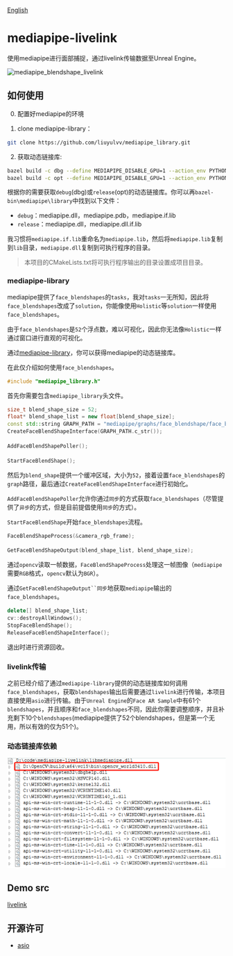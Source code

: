 [English](README_EN.md)

# mediapipe-livelink

使用mediapipe进行面部捕捉，通过livelink传输数据至Unreal Engine。

![mediapipe_blendshape_livelink](mediapipe_blendshape_livelink.gif)

## 如何使用

0. 配置好mediapipe的环境

1. clone mediapipe-library：

```bash
git clone https://github.com/liuyulvv/mediapipe_library.git
```

2. 获取动态链接库:

```bash
bazel build -c dbg --define MEDIAPIPE_DISABLE_GPU=1 --action_env PYTHON_BIN_PATH="D://Python//python.exe" mediapipe/library:mediapipe
bazel build -c opt --define MEDIAPIPE_DISABLE_GPU=1 --action_env PYTHON_BIN_PATH="D://Python//python.exe" mediapipe/library:mediapipe
```

根据你的需要获取`debug`(dbg)或`release`(opt)的动态链接库。你可以再`bazel-bin\mediapipe\library`中找到以下文件：

- `debug`：mediapipe.dll，mediapipe.pdb，mediapipe.if.lib
- `release`：mediapipe.dll，mediapipe.dll.if.lib

我习惯将`mediapipe.if.lib`重命名为`mediapipe.lib`，然后将`mediapipe.lib`复制到`lib`目录，`mediapipe.dll`复制到可执行程序的目录。

> 本项目的CMakeLists.txt将可执行程序输出的目录设置成项目目录。

### mediapipe-library

mediapipe提供了`face_blendshapes`的`tasks`，我对`tasks`一无所知，因此将`face_blendshapes`改成了`solution`，你能像使用`Holistic`等`solution`一样使用`face_blendshapes`。

由于`face_blendshapes`是`52`个浮点数，难以可视化，因此你无法像`Holistic`一样通过窗口进行直观的可视化。

通过[mediapipe-library](https://github.com/liuyulvv/mediapipe_library)，你可以获得mediapipe的动态链接库。

在此仅介绍如何使用`face_blendshapes`。

```cpp
#include "mediapipe_library.h"
```

首先你需要包含`mediapipe_library`头文件。

```cpp
size_t blend_shape_size = 52;
float* blend_shape_list = new float[blend_shape_size];
const std::string GRAPH_PATH = "mediapipe/graphs/face_blendshape/face_blendshape_desktop_live.pbtxt";
CreateFaceBlendShapeInterface(GRAPH_PATH.c_str());

AddFaceBlendShapePoller();

StartFaceBlendShape();
```

然后为`blend_shape`提供一个缓冲区域，大小为`52`，接着设置`face_blendshapes`的`graph`路径，最后通过`CreateFaceBlendShapeInterface`进行初始化。

`AddFaceBlendShapePoller`允许你通过`同步`的方式获取`face_blendshapes`（尽管提供了`异步`的方式，但是目前提倡使用`同步`的方式）。

`StartFaceBlendShape`开始`face_blendshapes`流程。

```cpp
FaceBlendShapeProcess(&camera_rgb_frame);

GetFaceBlendShapeOutput(blend_shape_list, blend_shape_size);
```

通过`opencv`读取一帧数据，`FaceBlendShapeProcess`处理这一帧图像（`mediapipe`需要`RGB`格式，`opencv`默认为`BGR`）。

通过`GetFaceBlendShapeOutput``同步`地获取`mediapipe`输出的`face_blendshapes`。

```cpp
delete[] blend_shape_list;
cv::destroyAllWindows();
StopFaceBlendShape();
ReleaseFaceBlendShapeInterface();
```

退出时进行资源回收。

### livelink传输

之前已经介绍了通过`mediapipe-library`提供的动态链接库如何调用`face_blendshapes`，获取`blendshapes`输出后需要通过`livelink`进行传输，本项目直接使用`asio`进行传输。由于`Unreal Engine`的`Face AR Sample`中有61个`blendshapes`，并且顺序和`face_blendshapes`不同，因此你需要调整顺序，并且补充剩下10个`blendshapes`(mediapipe提供了52个blendshapes，但是第一个无用，所以有效的仅为51个)。

### 动态链接库依赖

![dependencies](dependencies.png)

## Demo src

[livelink](src/main.cpp)

## 开源许可

- [asio](THIRD_LICENSE/asio/LICENSE)